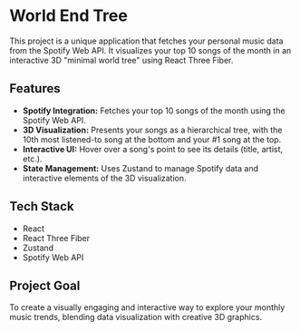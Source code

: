 # World End Tree

This project is a unique application that fetches your personal music data from the Spotify Web API. It visualizes your top 10 songs of the month in an interactive 3D "minimal world tree" using React Three Fiber.

## Features
- **Spotify Integration:** Fetches your top 10 songs of the month using the Spotify Web API.
- **3D Visualization:** Presents your songs as a hierarchical tree, with the 10th most listened-to song at the bottom and your #1 song at the top.
- **Interactive UI:** Hover over a song's point to see its details (title, artist, etc.).
- **State Management:** Uses Zustand to manage Spotify data and interactive elements of the 3D visualization.

## Tech Stack
- React
- React Three Fiber
- Zustand
- Spotify Web API

## Project Goal
To create a visually engaging and interactive way to explore your monthly music trends, blending data visualization with creative 3D graphics. 